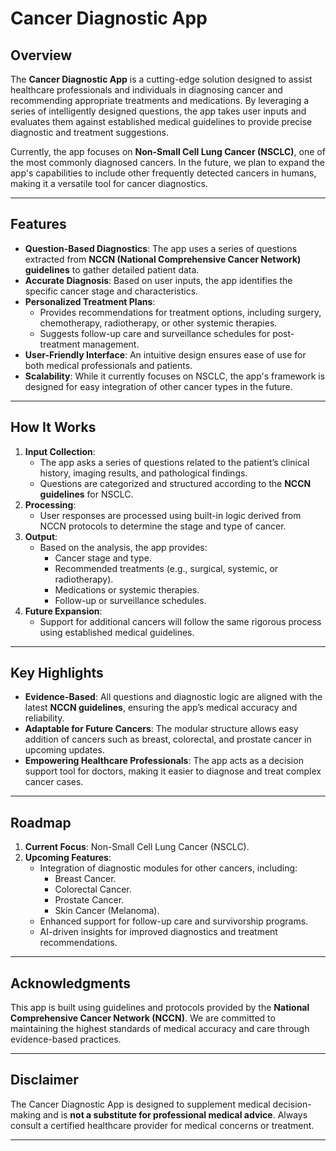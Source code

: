 # **Cancer Diagnostic App**

## **Overview**
The **Cancer Diagnostic App** is a cutting-edge solution designed to assist healthcare professionals and individuals in diagnosing cancer and recommending appropriate treatments and medications. By leveraging a series of intelligently designed questions, the app takes user inputs and evaluates them against established medical guidelines to provide precise diagnostic and treatment suggestions. 

Currently, the app focuses on **Non-Small Cell Lung Cancer (NSCLC)**, one of the most commonly diagnosed cancers. In the future, we plan to expand the app's capabilities to include other frequently detected cancers in humans, making it a versatile tool for cancer diagnostics.

---

## **Features**
- **Question-Based Diagnostics**: The app uses a series of questions extracted from **NCCN (National Comprehensive Cancer Network) guidelines** to gather detailed patient data.
- **Accurate Diagnosis**: Based on user inputs, the app identifies the specific cancer stage and characteristics.
- **Personalized Treatment Plans**:
  - Provides recommendations for treatment options, including surgery, chemotherapy, radiotherapy, or other systemic therapies.
  - Suggests follow-up care and surveillance schedules for post-treatment management.
- **User-Friendly Interface**: An intuitive design ensures ease of use for both medical professionals and patients.
- **Scalability**: While it currently focuses on NSCLC, the app's framework is designed for easy integration of other cancer types in the future.

---

## **How It Works**
1. **Input Collection**:
   - The app asks a series of questions related to the patient’s clinical history, imaging results, and pathological findings.
   - Questions are categorized and structured according to the **NCCN guidelines** for NSCLC.
2. **Processing**:
   - User responses are processed using built-in logic derived from NCCN protocols to determine the stage and type of cancer.
3. **Output**:
   - Based on the analysis, the app provides:
     - Cancer stage and type.
     - Recommended treatments (e.g., surgical, systemic, or radiotherapy).
     - Medications or systemic therapies.
     - Follow-up or surveillance schedules.
4. **Future Expansion**:
   - Support for additional cancers will follow the same rigorous process using established medical guidelines.

---

## **Key Highlights**
- **Evidence-Based**: All questions and diagnostic logic are aligned with the latest **NCCN guidelines**, ensuring the app’s medical accuracy and reliability.
- **Adaptable for Future Cancers**: The modular structure allows easy addition of cancers such as breast, colorectal, and prostate cancer in upcoming updates.
- **Empowering Healthcare Professionals**: The app acts as a decision support tool for doctors, making it easier to diagnose and treat complex cancer cases.

---

## **Roadmap**
1. **Current Focus**: Non-Small Cell Lung Cancer (NSCLC).
2. **Upcoming Features**:
   - Integration of diagnostic modules for other cancers, including:
     - Breast Cancer.
     - Colorectal Cancer.
     - Prostate Cancer.
     - Skin Cancer (Melanoma).
   - Enhanced support for follow-up care and survivorship programs.
   - AI-driven insights for improved diagnostics and treatment recommendations.

---

## **Acknowledgments**
This app is built using guidelines and protocols provided by the **National Comprehensive Cancer Network (NCCN)**. We are committed to maintaining the highest standards of medical accuracy and care through evidence-based practices.

---

## **Disclaimer**
The Cancer Diagnostic App is designed to supplement medical decision-making and is **not a substitute for professional medical advice**. Always consult a certified healthcare provider for medical concerns or treatment.

---
